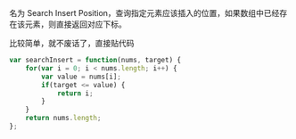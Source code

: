 名为 Search Insert Position，查询指定元素应该插入的位置，如果数组中已经存在该元素，则直接返回对应下标。

比较简单，就不废话了，直接贴代码
```js
var searchInsert = function(nums, target) {
    for(var i = 0; i < nums.length; i++) {
        var value = nums[i];
        if(target <= value) {
            return i;
        }
    }
    return nums.length;
};
```